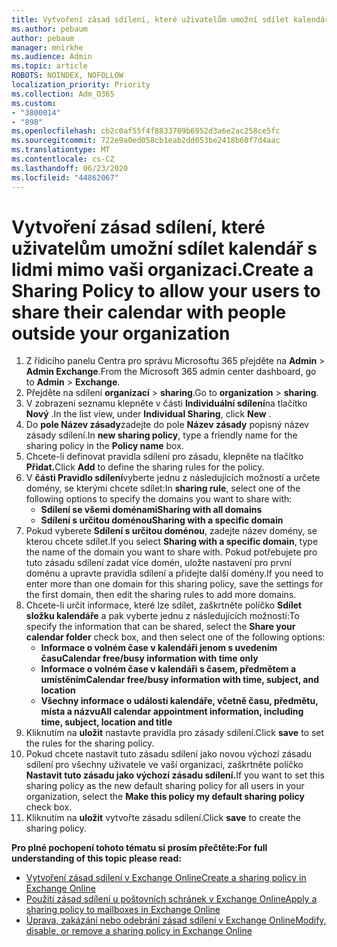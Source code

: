 ```yaml
---
title: Vytvoření zásad sdílení, které uživatelům umožní sdílet kalendář s lidmi mimo vaši organizaci.
ms.author: pebaum
author: pebaum
manager: mnirkhe
ms.audience: Admin
ms.topic: article
ROBOTS: NOINDEX, NOFOLLOW
localization_priority: Priority
ms.collection: Adm_O365
ms.custom:
- "3800014"
- "898"
ms.openlocfilehash: cb2c0af55f4f8833709b6952d3a6e2ac258ce5fc
ms.sourcegitcommit: 722e9a0ed058cb1eab2dd053be2418b60f7d4aac
ms.translationtype: MT
ms.contentlocale: cs-CZ
ms.lasthandoff: 06/23/2020
ms.locfileid: "44862067"
---
```

# <a name="create-a-sharing-policy-to-allow-your-users-to-share-their-calendar-with-people-outside-your-organization"></a><span data-ttu-id="da5b3-102">Vytvoření zásad sdílení, které uživatelům umožní sdílet kalendář s lidmi mimo vaši organizaci.</span><span class="sxs-lookup"><span data-stu-id="da5b3-102">Create a Sharing Policy to allow your users to share their calendar with people outside your organization</span></span>

1. <span data-ttu-id="da5b3-103">Z řídicího panelu Centra pro správu Microsoftu 365 přejděte na **Admin**  >  **Admin Exchange**.</span><span class="sxs-lookup"><span data-stu-id="da5b3-103">From the Microsoft 365 admin center dashboard, go to **Admin** > **Exchange**.</span></span>
2. <span data-ttu-id="da5b3-104">Přejděte na sdílení **organizací**  >  **sharing**.</span><span class="sxs-lookup"><span data-stu-id="da5b3-104">Go to **organization** > **sharing**.</span></span>
3. <span data-ttu-id="da5b3-105">V zobrazení seznamu klepněte v části **Individuální sdílení**na tlačítko **Nový** .</span><span class="sxs-lookup"><span data-stu-id="da5b3-105">In the list view, under **Individual Sharing**, click **New** .</span></span>
4. <span data-ttu-id="da5b3-106">Do **pole Název zásady**zadejte do pole **Název zásady** popisný název zásady sdílení.</span><span class="sxs-lookup"><span data-stu-id="da5b3-106">In **new sharing policy**, type a friendly name for the sharing policy in the **Policy name** box.</span></span>
5. <span data-ttu-id="da5b3-107">Chcete-li definovat pravidla sdílení pro zásadu, klepněte na tlačítko **Přidat.**</span><span class="sxs-lookup"><span data-stu-id="da5b3-107">Click **Add**  to define the sharing rules for the policy.</span></span>
6. <span data-ttu-id="da5b3-108">V **části Pravidlo sdílení**vyberte jednu z následujících možností a určete domény, se kterými chcete sdílet:</span><span class="sxs-lookup"><span data-stu-id="da5b3-108">In **sharing rule**, select one of the following options to specify the domains you want to share with:</span></span>
    - <span data-ttu-id="da5b3-109">**Sdílení se všemi doménami**</span><span class="sxs-lookup"><span data-stu-id="da5b3-109">**Sharing with all domains**</span></span>
    - <span data-ttu-id="da5b3-110">**Sdílení s určitou doménou**</span><span class="sxs-lookup"><span data-stu-id="da5b3-110">**Sharing with a specific domain**</span></span>
8. <span data-ttu-id="da5b3-111">Pokud vyberete **Sdílení s určitou doménou**, zadejte název domény, se kterou chcete sdílet.</span><span class="sxs-lookup"><span data-stu-id="da5b3-111">If you select **Sharing with a specific domain**, type the name of the domain you want to share with.</span></span> <span data-ttu-id="da5b3-112">Pokud potřebujete pro tuto zásadu sdílení zadat více domén, uložte nastavení pro první doménu a upravte pravidla sdílení a přidejte další domény.</span><span class="sxs-lookup"><span data-stu-id="da5b3-112">If you need to enter more than one domain for this sharing policy, save the settings for the first domain, then edit the sharing rules to add more domains.</span></span>
9. <span data-ttu-id="da5b3-113">Chcete-li určit informace, které lze sdílet, zaškrtněte políčko **Sdílet složku kalendáře** a pak vyberte jednu z následujících možností:</span><span class="sxs-lookup"><span data-stu-id="da5b3-113">To specify the information that can be shared, select the **Share your calendar folder** check box, and then select one of the following options:</span></span>
    - <span data-ttu-id="da5b3-114">**Informace o volném čase v kalendáři jenom s uvedením času**</span><span class="sxs-lookup"><span data-stu-id="da5b3-114">**Calendar free/busy information with time only**</span></span>
    - <span data-ttu-id="da5b3-115">**Informace o volném čase v kalendáři s časem, předmětem a umístěním**</span><span class="sxs-lookup"><span data-stu-id="da5b3-115">**Calendar free/busy information with time, subject, and location**</span></span>
    - <span data-ttu-id="da5b3-116">**Všechny informace o události kalendáře, včetně času, předmětu, místa a názvu**</span><span class="sxs-lookup"><span data-stu-id="da5b3-116">**All calendar appointment information, including time, subject, location and title**</span></span>
11. <span data-ttu-id="da5b3-117">Kliknutím na **uložit** nastavte pravidla pro zásady sdílení.</span><span class="sxs-lookup"><span data-stu-id="da5b3-117">Click **save** to set the rules for the sharing policy.</span></span>
12. <span data-ttu-id="da5b3-118">Pokud chcete nastavit tuto zásadu sdílení jako novou výchozí zásadu sdílení pro všechny uživatele ve vaší organizaci, zaškrtněte políčko **Nastavit tuto zásadu jako výchozí zásadu sdílení.**</span><span class="sxs-lookup"><span data-stu-id="da5b3-118">If you want to set this sharing policy as the new default sharing policy for all users in your organization, select the **Make this policy my default sharing policy** check box.</span></span>
13. <span data-ttu-id="da5b3-119">Kliknutím na **uložit** vytvořte zásadu sdílení.</span><span class="sxs-lookup"><span data-stu-id="da5b3-119">Click **save** to create the sharing policy.</span></span>  

<span data-ttu-id="da5b3-120">**Pro plné pochopení tohoto tématu si prosím přečtěte:**</span><span class="sxs-lookup"><span data-stu-id="da5b3-120">**For full understanding of this topic please read:**</span></span>

- [<span data-ttu-id="da5b3-121">Vytvoření zásad sdílení v Exchange Online</span><span class="sxs-lookup"><span data-stu-id="da5b3-121">Create a sharing policy in Exchange Online</span></span>](https://docs.microsoft.com/exchange/sharing/sharing-policies/create-a-sharing-policy)
- [<span data-ttu-id="da5b3-122">Použití zásad sdílení u poštovních schránek v Exchange Online</span><span class="sxs-lookup"><span data-stu-id="da5b3-122">Apply a sharing policy to mailboxes in Exchange Online</span></span>](https://docs.microsoft.com/exchange/sharing/sharing-policies/apply-a-sharing-policy)
- [<span data-ttu-id="da5b3-123">Úprava, zakázání nebo odebrání zásad sdílení v Exchange Online</span><span class="sxs-lookup"><span data-stu-id="da5b3-123">Modify, disable, or remove a sharing policy in Exchange Online</span></span>](https://docs.microsoft.com/exchange/sharing/sharing-policies/modify-a-sharing-policy)